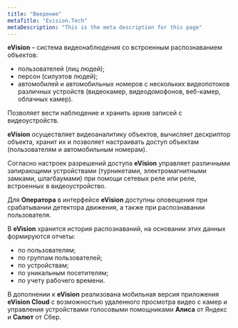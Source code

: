 ```yaml
---
title: "Введение"
metaTitle: "Evision.Tech"
metaDescription: "This is the meta description for this page"
---
```


**eVision** – система видеонаблюдения со встроенным распознаванием объектов: 
- пользователей (лиц людей); 
- персон (силуэтов людей);
- автомобилей и автомобильных номеров с нескольких видеопотоков различных устройств (видеокамер, видеодомофонов, веб-камер, облачных камер).
  
Позволяет вести наблюдение и хранить архив записей с видеоустройств. 

**eVision** осуществляет видеоаналитику объектов, вычисляет дескриптор объекта, хранит их и позволяет настраивать доступ объектам (пользователям и автомобильным номерам). 

Согласно настроек разрешений доступа **eVision** управляет различными запирающими устройствами (турникетами, электромагнитными замками, шлагбаумами) при помощи сетевых реле или реле, встроенных в видеоустройство. 

Для **Оператора** в интерфейсе **eVision** доступны оповещения при срабатывании детектора движения, а также при распознавании пользователя. 

В **eVision** хранится история распознаваний, на основании этих данных формируются отчеты:
- по пользователям;
- по группам пользователей;
- по устройствам;
- по уникальным посетителям;
- по учету рабочего времени.

В дополнении к **eVision** реализована мобильная версия приложения **eVision Cloud** с возможностью удаленного просмотра видео с камер и управления устройствами голосовыми помощниками **Алиса** от Яндекс и **Салют** от Сбер. 